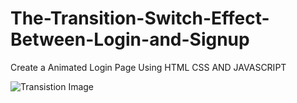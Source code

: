 # The-Transition-Switch-Effect-Between-Login-and-Signup
Create a Animated Login Page Using HTML CSS AND JAVASCRIPT

![Transistion Image](https://github.com/ManojKumar77777/The-Transition-Switch-Effect-Between-Login-and-Signup/assets/101569006/bbd74559-132c-4f54-9973-9b253f206ccf)
